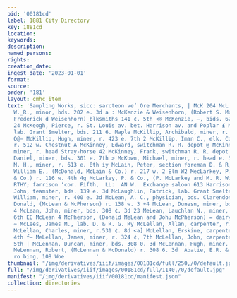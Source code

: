 ```yaml
---
pid: '00181cd'
label: 1881 City Directory
key: 1881cd
location: 
keywords: 
description: 
named_persons: 
rights: 
creation_date: 
ingest_date: '2023-01-01'
format: 
source: 
order: '181'
layout: cmhc_item
text: 'Sampling Works, sicc: sarcteon ve’ Ore Merchants, | McK 204 McL  McKenzie,
  W._R., minor, bds. 202 e. 3d a : McKenzie & Weisenhorn, (Robert S. McKenzie and
  Frederick d Weisenhorn) blksmiths 141 ¢. 5th <® McKenzie, —, bids. 628 w. Chestnut
  24 McKeogh, Pierce, r. St. Louis av. bet. Harrison av. and Poplar £ McKiddie, George,
  lab. Grant Smelter, bds. 211 6. Maple McKillip, Archibald, miner, r. 423 e. 7th
  Q@— McKillip, Hugh, miner, r. 423 e. 7th 2 McKillip, Iman C., elk. Copeland & Son,
  r. 512 w. Chestnut A McKinney, Edward, switchman R. R. depot @ McKinney, Edward,
  miner, r. head Stray-horse 42 McKinney, Frank, switchman R. R. depot 54 McKissick,
  Daniel, miner, bds. 301 e. 7th > McKown, Michael, miner, r. head e. 5th 2 McLachlin,
  M. H., miner, r. 613 e. 8th iy McLain, Peter, section foreman D. & R, G. Ry McLain,
  William E., (McDonald, McLain & Co.) r. 217 w. 2 Elm W2 MecLarkey, P., (P. McLarkey
  & Co.) r. 116 w. 4th 4g McLarkey, P. & Co., (P. McLarkey and M. R. Williams) Court     ’     Mi
  RTHY; farrison ‘cor. Fifth,  LL:  AN W.  Exchange saloon 613 Harrison av 7, McLaughlin,
  John, teamster, bds. 139 e. 3d McLaughlin, Patrick, lab. Grant Smelter %? McLaughlin,
  William, miner, r. 400 e. 3d McLean, A. C., physician, bds. Clarendon Hotel Mel.ean,
  Donald, (McLean & McPherson) r. 138 w. 3 +4 McLean, Dunesn, miner, bds. 308 e. 3d
  4 McLean, John, miner, bds, 308 ¢. 3d 23 MeLean, Lauchlan N., miner, r. 816 oe.
  6th EE McLean 4 McPherson, (Donald MeLean and Johu McPherson) = dairy 138 w. 3d
  ~ McLees, James M., lab. D. & R. G. Ry McLellan, Allan, carpenter, r. 419 e. 5th
  McLellan, Charles, miner, r.531 ¢. 8d <a] MoLellan, Erskine, carpenter, r. 608 ¢.
  4th f— MeLellan, James, miner, r. 324 ¢, 7th McLellan, John, carpenter, r. 419.
  5th | McLennan, Duncan, miner, bds. 308 0. 3d McLennan, Hugh, miner, r. 308 e. 34
  MeLennan, Robert, (McLennan & McDonald) r. 308 6. 3d  Abatie, E.R. & G0,,“iertment''
  ro bing, 108 Woe          '
thumbnail: "/img/derivatives/iiif/images/00181cd/full/250,/0/default.jpg"
full: "/img/derivatives/iiif/images/00181cd/full/1140,/0/default.jpg"
manifest: "/img/derivatives/iiif/00181cd/manifest.json"
collection: directories
---
```

